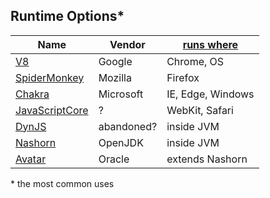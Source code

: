 ##  Runtime Options*

| Name | Vendor | [runs where](http://developer.telerik.com/featured/a-guide-to-javascript-engines-for-idiots/) |
| --- | --- | --- |
| [V8](https://developers.google.com/v8/) | Google | Chrome, OS |
| [SpiderMonkey](https://developer.mozilla.org/en-US/docs/Mozilla/Projects/SpiderMonkey) | Mozilla | Firefox |
| [Chakra](https://github.com/Microsoft/ChakraCore) | Microsoft | IE, Edge, Windows |
| [JavaScriptCore](http://trac.webkit.org/browser/trunk/Source/JavaScriptCore) | ? | WebKit, Safari |
| [DynJS](http://dynjs.org/) | abandoned? | inside JVM |
| [Nashorn](http://openjdk.java.net/projects/nashorn/) | OpenJDK | inside JVM |
| [Avatar](https://avatar-js.java.net/) | Oracle | extends Nashorn |


\* the most common uses
